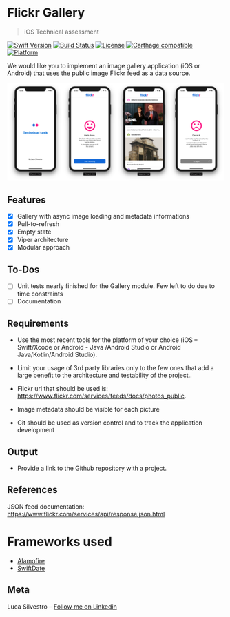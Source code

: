 # Flickr Gallery
> iOS Technical assessment

[![Swift Version][swift-image]][swift-url]
[![Build Status][travis-image]][travis-url]
[![License][license-image]][license-url]
[![Carthage compatible](https://img.shields.io/badge/Carthage-compatible-4BC51D.svg?style=flat)](https://github.com/Carthage/Carthage)
[![Platform](https://img.shields.io/cocoapods/p/LFAlertController.svg?style=flat)](http://cocoapods.org/pods/LFAlertController)

We would like you to implement an image gallery application (iOS or Android) that uses the public image Flickr feed as a data source.

![](screenshots.png)

## Features

- [x]  Gallery with async image loading and metadata informations 
- [x]  Pull-to-refresh
- [x]  Empty state
- [x]  Viper architecture
- [x]  Modular approach

## To-Dos

- [ ]  Unit tests nearly finished for the Gallery module. Few left to do due to time constraints
- [ ]  Documentation

## Requirements

- Use the most recent tools for the platform of your choice (iOS – Swift/Xcode or Android - Java /Android Studio or Android Java/Kotlin/Android Studio).

- Limit your usage of 3rd party libraries only to the few ones that add a large benefit to the architecture and testability of the project..

- Flickr url that should be used is: https://www.flickr.com/services/feeds/docs/photos_public.

- Image metadata should be visible for each picture

- Git should be used as version control and to track the application development

## Output
- Provide a link to the Github repository with a project.

## References

JSON feed documentation: https://www.flickr.com/services/api/response.json.html

# Frameworks used

- [Alamofire](https://github.com/Alamofire/AlamofireImage)
- [SwiftDate](https://github.com/malcommac/SwiftDate) 

## Meta

Luca Silvestro – [Follow me on Linkedin](https://www.linkedin.com/in/luca-silvestro-49199740/)

[swift-image]:https://img.shields.io/badge/swift-4.0-orange.svg
[swift-url]: https://swift.org/
[license-image]: https://img.shields.io/badge/License-MIT-blue.svg
[license-url]: LICENSE
[travis-image]: https://img.shields.io/travis/dbader/node-datadog-metrics/master.svg?style=flat-square
[travis-url]: https://travis-ci.org/dbader/node-datadog-metrics
[codebeat-image]: https://codebeat.co/badges/c19b47ea-2f9d-45df-8458-b2d952fe9dad
[codebeat-url]: https://codebeat.co/projects/github-com-vsouza-awesomeios-com

